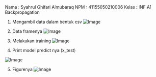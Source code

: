Nama	: Syahrul Ghifari Almubaraq 
NPM	: 41155050210006
Kelas	: INF A1
Backpropagation 
1.	Mengambil data dalam bentuk csv
![Image](https://github.com/user-attachments/assets/2bd8e6b0-2050-40f3-b24c-a42ac587d6c2)
2.	Data framenya
![Image](https://github.com/user-attachments/assets/f106677a-4cf3-4ade-91e8-20864ce40b94)



3.	Melakukan training
![Image](https://github.com/user-attachments/assets/be035e44-0fdb-4b02-91c0-72ee200f4774)
4.	Print model predict nya (x_test)



![Image](https://github.com/user-attachments/assets/979d1add-67fb-4567-8653-752d6aae9b42)











5.	Figurenya 
![Image](https://github.com/user-attachments/assets/8605bf06-6564-4176-8bb2-2bb51e44fa5d)







